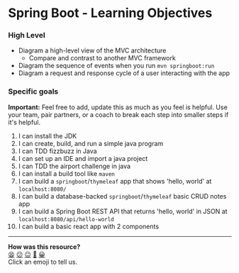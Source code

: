 # Spring Boot - Learning Objectives

### High Level
* Diagram a high-level view of the MVC architecture
  * Compare and contrast to another MVC framework
* Diagram the sequence of events when you run `mvn springboot:run`
* Diagram a request and response cycle of a user interacting with the app

### Specific goals

**Important:** Feel free to add, update this as much as you feel is helpful. Use your team, pair partners, or a coach to break each step into smaller steps if it's helpful.

1. I can install the JDK
2. I can create, build, and run a simple java program
3. I can TDD fizzbuzz in Java
4. I can set up an IDE and import a java project
5. I can TDD the airport challenge in java
6. I can install a build tool like `maven`
7. I can build a `springboot`/`thymeleaf` app that shows 'hello, world' at `localhost:8080/`
8. I can build a database-backed `springboot`/`thymeleaf` basic CRUD notes app
9. I can build a Spring Boot REST API that returns 'hello, world' in JSON at `localhost:8080/api/hello-world`
10. I can build a basic react app with 2 components

<!-- BEGIN GENERATED SECTION DO NOT EDIT -->

---

**How was this resource?**  
[😫](https://airtable.com/shrUJ3t7KLMqVRFKR?prefill_Repository=makersacademy/course&prefill_File=engineering_projects/java/learning_objectives.md&prefill_Sentiment=😫) [😕](https://airtable.com/shrUJ3t7KLMqVRFKR?prefill_Repository=makersacademy/course&prefill_File=engineering_projects/java/learning_objectives.md&prefill_Sentiment=😕) [😐](https://airtable.com/shrUJ3t7KLMqVRFKR?prefill_Repository=makersacademy/course&prefill_File=engineering_projects/java/learning_objectives.md&prefill_Sentiment=😐) [🙂](https://airtable.com/shrUJ3t7KLMqVRFKR?prefill_Repository=makersacademy/course&prefill_File=engineering_projects/java/learning_objectives.md&prefill_Sentiment=🙂) [😀](https://airtable.com/shrUJ3t7KLMqVRFKR?prefill_Repository=makersacademy/course&prefill_File=engineering_projects/java/learning_objectives.md&prefill_Sentiment=😀)  
Click an emoji to tell us.

<!-- END GENERATED SECTION DO NOT EDIT -->
